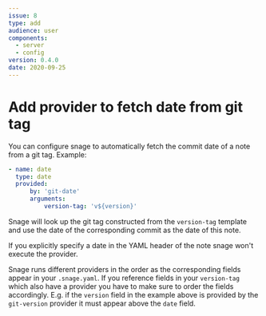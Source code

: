 ```yaml
---
issue: 8
type: add
audience: user
components:
  - server
  - config
version: 0.4.0
date: 2020-09-25
---
```


# Add provider to fetch date from git tag

You can configure snage to automatically fetch the commit date of a
note from a git tag.
Example:
```yaml
- name: date
  type: date
  provided:
      by: 'git-date'
      arguments:
          version-tag: 'v${version}'
```

Snage will look up the git tag constructed from the `version-tag` template and
use the date of the corresponding commit as the date of this note.

If you explicitly specify a date in the YAML header of the note snage won't
execute the provider.

Snage runs different providers in the order as the corresponding fields appear
in your `.snage.yaml`. If you reference fields in your `version-tag` which also
have a provider you have to make sure to order the fields accordingly. E.g. if
the `version` field in the example above is provided by the `git-version`
provider it must appear above the `date` field.
